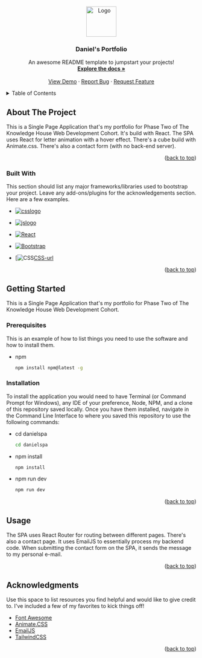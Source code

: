 <a name="readme-top"></a>


<!-- PROJECT SHIELDS -->
<!--
*** I'm using markdown "reference style" links for readability.
*** Reference links are enclosed in brackets [ ] instead of parentheses ( ).
*** See the bottom of this document for the declaration of the reference variables
*** for contributors-url, forks-url, etc. This is an optional, concise syntax you may use.
*** https://www.markdownguide.org/basic-syntax/#reference-style-links
-->

<!-- PROJECT LOGO -->
<br />
<div align="center">
  <a href="https://github.com/othneildrew/Best-README-Template">
    <img src="images/logo.png" alt="Logo" width="80" height="80">
  </a>

  <h3 align="center">Daniel's Portfolio</h3>

  <p align="center">
    An awesome README template to jumpstart your projects!
    <br />
    <a href="https://github.com/othneildrew/Best-README-Template"><strong>Explore the docs »</strong></a>
    <br />
    <br />
    <a href="https://github.com/othneildrew/Best-README-Template">View Demo</a>
    ·
    <a href="https://github.com/othneildrew/Best-README-Template/issues">Report Bug</a>
    ·
    <a href="https://github.com/othneildrew/Best-README-Template/issues">Request Feature</a>
  </p>
</div>



<!-- TABLE OF CONTENTS -->
<details>
  <summary>Table of Contents</summary>
  <ol>
    <li>
      <a href="#about-the-project">About The Project</a>
      <ul>
        <li><a href="#built-with">Built With</a></li>
      </ul>
    </li>
    <li>
      <a href="#getting-started">Getting Started</a>
      <ul>
        <li><a href="#prerequisites">Prerequisites</a></li>
        <li><a href="#installation">Installation</a></li>
      </ul>
    </li>
    <li><a href="#usage">Usage</a></li>
    <li><a href="#contact">Contact</a></li>
    <li><a href="#acknowledgments">Acknowledgments</a></li>
  </ol>
</details>



<!-- ABOUT THE PROJECT -->
## About The Project

This is a Single Page Application that's my portfolio for Phase Two of The Knowledge House Web Development Cohort.
It's build with React. The SPA uses React for letter animation with a hover effect. There's a cube build with Animate.css. There's also a contact form (with no back-end server).


<p align="right">(<a href="#readme-top">back to top</a>)</p>



### Built With

This section should list any major frameworks/libraries used to bootstrap your project. Leave any add-ons/plugins for the acknowledgements section. Here are a few examples.


* [![csslogo][Css]][Css-url]

* [![jslogo][Js]][Js-url]
  
* [![React][React.js]][React-url]
  
* [![Bootstrap][Bootstrap.com]][Bootstrap-url]

* [![CSS](/images/css3.svg)[CSS-url]



<p align="right">(<a href="#readme-top">back to top</a>)</p>



## Getting Started

This is a Single Page Application that's my portfolio for Phase Two of The Knowledge House Web Development Cohort. 

### Prerequisites

This is an example of how to list things you need to use the software and how to install them.
* npm
  ```sh
  npm install npm@latest -g
  ```

### Installation

To install the application you would need to have Terminal (or Command Prompt for Windows), any IDE of your preference, Node, NPM, and a clone of this repository saved locally. Once you have them installed, navigate in the Command Line Interface to where you saved this repository to use the following commands:

* cd danielspa
  ```sh
  cd danielspa
  ```
* npm install
  ```sh
  npm install
  ```
* npm run dev
  ```sh
  npm run dev
  ```

<p align="right">(<a href="#readme-top">back to top</a>)</p>




<!-- USAGE EXAMPLES -->
## Usage

The SPA uses React Router for routing between different pages. There's also a contact page. It uses EmailJS to essentially process my backend code. When submitting the contact form on the SPA, it sends the message to my personal e-mail.

<p align="right">(<a href="#readme-top">back to top</a>)</p>


<!-- ACKNOWLEDGMENTS -->
## Acknowledgments

Use this space to list resources you find helpful and would like to give credit to. I've included a few of my favorites to kick things off!

* [Font Awesome](https://fontawesome.com)
* [Animate.CSS](https://animate.style)
* [EmailJS](https://www.emailjs.com)
* [TailwindCSS](https://tailwindcss.com)


<p align="right">(<a href="#readme-top">back to top</a>)</p>



<!-- MARKDOWN LINKS & IMAGES -->
<!-- https://www.markdownguide.org/basic-syntax/#reference-style-links -->
[Css]: https://simpleicons.org/?q=css?style=for-the-badge&logo=css&logoColor=white
[Css-url]: https://developer.mozilla.org/en-US/docs/Web/CSS
[React.js]: https://img.shields.io/badge/React-20232A?style=for-the-badge&logo=react&logoColor=61DAFB
[React-url]: https://reactjs.org/
[Bootstrap.com]: https://img.shields.io/badge/Bootstrap-563D7C?style=for-the-badge&logo=bootstrap&logoColor=white
[Bootstrap-url]: https://getbootstrap.com
[Js]: https://img.shields.io/badge/logo=javascript?style=for-the-badge&logo=javascript&logoColor=yellow
[Js-url]: https://developer.mozilla.org/en-US/docs/Web/JavaScript

